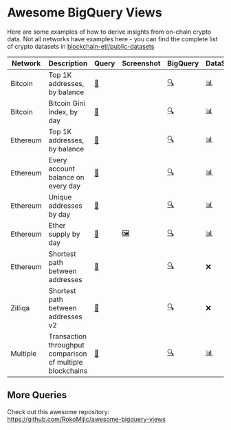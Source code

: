 # Awesome BigQuery Views

Here are some examples of how to derive insights from on-chain crypto data. Not all networks have examples here - you can find the complete list of crypto datasets in [blockchain-etl/public-datasets](https://github.com/blockchain-etl/public-datasets)

| Network | Description | Query | Screenshot | BigQuery | DataStudio | Notes
| --- | --- | --- | --- | --- | --- | ---
| Bitcoin | Top 1K addresses, by balance | [📝](bitcoin/top-bitcoin-balances.sql) |  | [🔍](https://console.cloud.google.com/bigquery?sq=896878822558:9bd85ce4d6174e909cfc89c09cb1cc55) | [📊](https://datastudio.google.com/u/1/reporting/c61d1ee3-0e67-4f19-a322-4aed82a21e1b/page/p_a72nk0pzzc) | |
| Bitcoin | Bitcoin Gini index, by day | [📝](bitcoin/gini-index-by-day.sql) |  | [🔍](https://console.cloud.google.com/bigquery?sq=896878822558:531f2d1edf614723b2120a839e5df04b) | [📊](https://datastudio.google.com/u/1/reporting/c61d1ee3-0e67-4f19-a322-4aed82a21e1b/page/p_a72nk0pzzc) | [[1](https://cloud.google.com/blog/products/data-analytics/introducing-six-new-cryptocurrencies-in-bigquery-public-datasets-and-how-to-analyze-them)]
| Ethereum | Top 1K addresses, by balance  | [📝](ethereum/top-ethereum-balances.sql)|  | [🔍](https://console.cloud.google.com/bigquery?sq=896878822558:a8286e1cee0e4ee2b16872640faa31c2) | [📊](https://datastudio.google.com/u/1/reporting/c61d1ee3-0e67-4f19-a322-4aed82a21e1b/page/9tC6C) | [[1](https://medium.com/google-cloud/how-to-query-balances-for-all-ethereum-addresses-in-bigquery-fb594e4034a7)]
| Ethereum | Every account balance on every day | [📝](ethereum/every-balance-every-day.sql)|  | [🔍](https://console.cloud.google.com/bigquery?sq=896878822558:c5323064f9fb45529ebdd65fb4091374) | [📊](https://datastudio.google.com/u/1/reporting/c61d1ee3-0e67-4f19-a322-4aed82a21e1b/page/9tC6C) | [[1](https://medium.com/google-cloud/plotting-ethereum-address-growth-chart-55cc0e7207b2)]
| Ethereum | Unique addresses by day | [📝](ethereum/unique-addresses-by-day.sql) |  | [🔍](https://console.cloud.google.com/bigquery?sq=896878822558:69f31a0f8e7e44d39d99737c4a37ce9b) | [📊](https://datastudio.google.com/u/1/reporting/c61d1ee3-0e67-4f19-a322-4aed82a21e1b/page/9tC6C) | [[1](https://medium.com/google-cloud/plotting-ethereum-address-growth-chart-55cc0e7207b2)]
| Ethereum | Ether supply by day | [📝](ethereum/ether-supply-by-day.sql)| [🖼️](ethereum/ether-supply-by-day.png) | [🔍](https://console.cloud.google.com/bigquery?sq=896878822558:7bd873dec1cd417b89552495cad09e56) | [📊](https://datastudio.google.com/u/1/reporting/c61d1ee3-0e67-4f19-a322-4aed82a21e1b/page/9tC6C) | [[1](https://medium.com/google-cloud/how-to-query-ether-supply-in-bigquery-90f8ae795a8)]
| Ethereum | Shortest path between addresses | [📝](ethereum/shortest-path-via-traces.sql) |  | [🔍](https://console.cloud.google.com/bigquery?sq=896878822558:2d202e496bf343a0aa1060f4ef35ffff) | ❌
| Zilliqa | Shortest path between addresses v2 | [📝](zilliqa/shortest-path-via-traces-v2.sql) |  | [🔍](https://console.cloud.google.com/bigquery?sq=896878822558:c4c9b9294acb42b183233b158cc67074) | ❌
| Multiple | Transaction throughput comparison of multiple blockchains | [📝](multi/transaction-throughput-comparison.sql) |  | [🔍](https://console.cloud.google.com/bigquery?sq=896878822558:8348a785cb274d7b88cf6b3d07e0a5c6) | [📊](https://datastudio.google.com/u/1/reporting/c61d1ee3-0e67-4f19-a322-4aed82a21e1b/page/p_hg8d80pzzc) | [[1](https://medium.com/@medvedev1088/comparing-transaction-throughputs-for-8-blockchains-in-google-bigquery-with-google-data-studio-edbabb75b7f1)]

## More Queries

Check out this awesome repository: https://github.com/RokoMijic/awesome-bigquery-views
